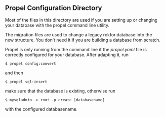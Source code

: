 Propel Configuration Directory
------------------------------

Most of the files in this directory are used if you are setting up or changing
your database with the propel command line utility.

The migration files are used to change a legacy rokfor database into the new
structure. You don't need it if you are building a database from scratch.

Propel is only running from the command line if the *propel.yaml* file is
correctly configured for your database. After adapting it, run

~~~~~~~~~~~~~~~~~~~~~~~~~~~~~~~~~~~~~~~~~~~~~~~~~~~~~~~~~~~~~~~~~~~~~~~~~~~~~~~~
$ propel config:convert
~~~~~~~~~~~~~~~~~~~~~~~~~~~~~~~~~~~~~~~~~~~~~~~~~~~~~~~~~~~~~~~~~~~~~~~~~~~~~~~~

and then

~~~~~~~~~~~~~~~~~~~~~~~~~~~~~~~~~~~~~~~~~~~~~~~~~~~~~~~~~~~~~~~~~~~~~~~~~~~~~~~~
$ propel sql:insert
~~~~~~~~~~~~~~~~~~~~~~~~~~~~~~~~~~~~~~~~~~~~~~~~~~~~~~~~~~~~~~~~~~~~~~~~~~~~~~~~

make sure that the database is existing, otherwise run

~~~~~~~~~~~~~~~~~~~~~~~~~~~~~~~~~~~~~~~~~~~~~~~~~~~~~~~~~~~~~~~~~~~~~~~~~~~~~~~~
$ mysqladmin -u root -p create [databasename]
~~~~~~~~~~~~~~~~~~~~~~~~~~~~~~~~~~~~~~~~~~~~~~~~~~~~~~~~~~~~~~~~~~~~~~~~~~~~~~~~

with the configured databasename.

 
